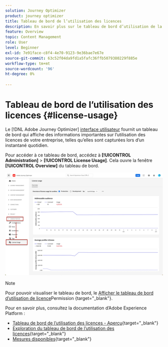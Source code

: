 ```yaml
---
solution: Journey Optimizer
product: journey optimizer
title: Tableau de bord de l’utilisation des licences
description: En savoir plus sur le tableau de bord d’utilisation de la licence Journey Optimizer
feature: Overview
topic: Content Management
role: User
level: Beginner
exl-id: 7e91face-c8f4-4e70-9123-9e36bae7e67e
source-git-commit: 63c52f04da9fd1a5fafc36ffb5079380229f885e
workflow-type: tm+mt
source-wordcount: '96'
ht-degree: 0%

---
```


# Tableau de bord de l’utilisation des licences {#license-usage}

Le [!DNL Adobe Journey Optimizer] [interface utilisateur](../start/user-interface.md) fournit un tableau de bord qui affiche des informations importantes sur l’utilisation des licences de votre entreprise, telles qu’elles sont capturées lors d’un instantané quotidien.

Pour accéder à ce tableau de bord, accédez à **[!UICONTROL Administration]** > **[!UICONTROL License Usage]**. Cela ouvre la fenêtre **[!UICONTROL Overview]** du tableau de bord.

![](assets/license-usage-dashboard.png)

>[!NOTE]
>
>Pour pouvoir visualiser le tableau de bord, le [Afficher le tableau de bord d’utilisation de licence](https://experienceleague.adobe.com/docs/experience-platform/dashboards/permissions.html?lang=en#available-permissions)Permission {target=&quot;_blank&quot;}.

Pour en savoir plus, consultez la documentation d’Adobe Experience Platform :

* [Tableau de bord de l’utilisation des licences - Aperçu](https://experienceleague.adobe.com/docs/experience-platform/dashboards/guides/license-usage.html){target=&quot;_blank&quot;}
* [Exploration du tableau de bord de l’utilisation des licences](https://experienceleague.adobe.com/docs/experience-platform/dashboards/guides/license-usage.html#exploring-the-license-usage-dashboard){target=&quot;_blank&quot;}
* [Mesures disponibles](https://experienceleague.adobe.com/docs/experience-platform/dashboards/guides/license-usage.html#available-metrics){target=&quot;_blank&quot;}
